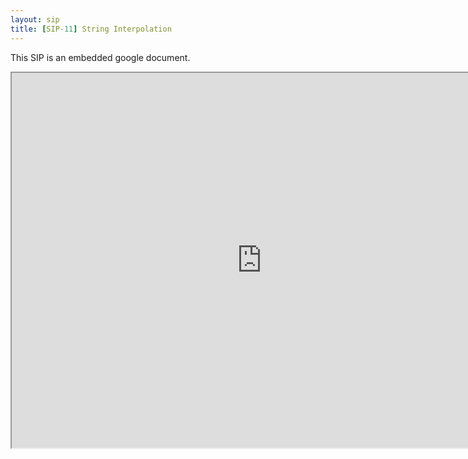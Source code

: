 ```yaml
---
layout: sip
title: [SIP-11] String Interpolation
---
```


This SIP is an embedded google document.

<iframe 
  src="https://docs.google.com/document/d/1NdxNxZYodPA-c4MLr33KzwzKFkzm9iW9POexT9PkJsU/edit?hl=en_US"
  style="width:800px;height:600px;"></iframe>

